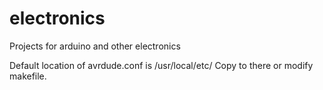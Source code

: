 electronics
===========

Projects for arduino and other electronics

Default location of avrdude.conf is /usr/local/etc/ 
Copy to there or modify makefile.
